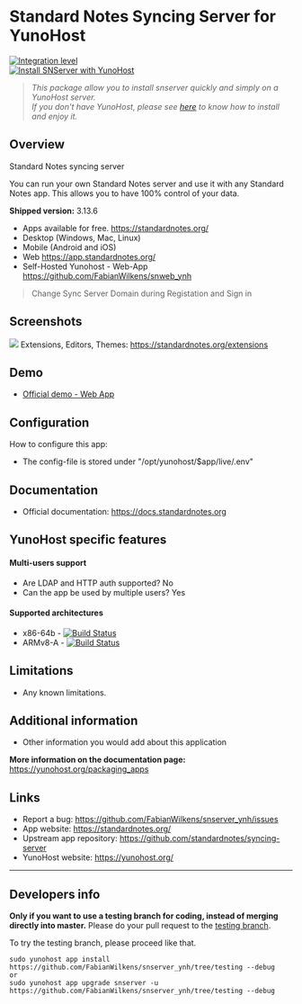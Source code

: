 # Standard Notes Syncing Server for YunoHost

[![Integration level](https://dash.yunohost.org/integration/snserver.svg)](https://dash.yunohost.org/appci/app/snserver)  
[![Install SNServer with YunoHost](https://install-app.yunohost.org/install-with-yunohost.png)](https://install-app.yunohost.org/?app=snserver)

> *This package allow you to install snserver quickly and simply on a YunoHost server.  
If you don't have YunoHost, please see [here](https://yunohost.org/#/install) to know how to install and enjoy it.*

## Overview

Standard Notes syncing server

You can run your own Standard Notes server and use it with any Standard Notes app. This allows you to have 100% control of your data.

**Shipped version:** 3.13.6
* Apps available for free. https://standardnotes.org/ 
* Desktop (Windows, Mac, Linux)
* Mobile (Android and iOS)
* Web https://app.standardnotes.org/
* Self-Hosted Yunohost - Web-App https://github.com/FabianWilkens/snweb_ynh
> Change Sync Server Domain during Registation and Sign in

## Screenshots

![](https://camo.githubusercontent.com/ca3744729c6c33f2f42d7917a4e7167c12a786615e14d1719f7d1ec6ed77aae8/68747470733a2f2f7374616e646172646e6f7465732e6f72672f6173736574732f686f6d65706167652d6865726f2e706e67)
Extensions, Editors, Themes: https://standardnotes.org/extensions


## Demo

* [Official demo - Web App](https://standardnotes.org/demo)

## Configuration

How to configure this app: 
* The config-file is stored under "/opt/yunohost/$app/live/.env"

## Documentation

 * Official documentation: https://docs.standardnotes.org

## YunoHost specific features

#### Multi-users support

* Are LDAP and HTTP auth supported?	No
* Can the app be used by multiple users?	Yes

#### Supported architectures

* x86-64b - [![Build Status](https://ci-apps.yunohost.org/ci/logs/snserver%20%28Apps%29.svg)](https://ci-apps.yunohost.org/ci/apps/snserver/)
* ARMv8-A - [![Build Status](https://ci-apps-arm.yunohost.org/ci/logs/snserver%20%28Apps%29.svg)](https://ci-apps-arm.yunohost.org/ci/apps/snserver/)

## Limitations

* Any known limitations.

## Additional information

* Other information you would add about this application

**More information on the documentation page:**  
https://yunohost.org/packaging_apps

## Links

 * Report a bug: https://github.com/FabianWilkens/snserver_ynh/issues
 * App website: https://standardnotes.org/
 * Upstream app repository: https://github.com/standardnotes/syncing-server
 * YunoHost website: https://yunohost.org/

---

Developers info
----------------

**Only if you want to use a testing branch for coding, instead of merging directly into master.**
Please do your pull request to the [testing branch](https://github.com/FabianWilkens/snserver_ynh/tree/testing).

To try the testing branch, please proceed like that.
```
sudo yunohost app install https://github.com/FabianWilkens/snserver_ynh/tree/testing --debug
or
sudo yunohost app upgrade snserver -u https://github.com/FabianWilkens/snserver_ynh/tree/testing --debug
```
